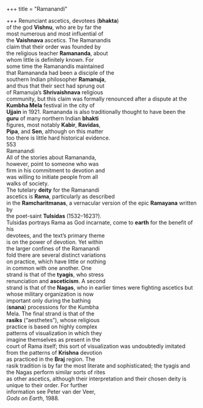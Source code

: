 +++
title = "Ramanandi"

+++
Renunciant ascetics, devotees (**bhakta**)  
of the god **Vishnu**, who are by far the  
most numerous and most influential of  
the **Vaishnava** ascetics. The Ramanandis  
claim that their order was founded by  
the religious teacher **Ramananda**, about  
whom little is definitely known. For  
some time the Ramanandis maintained  
that Ramananda had been a disciple of the  
southern Indian philosopher **Ramanuja**,  
and thus that their sect had sprung out  
of Ramanuja’s **Shrivaishnava** religious  
community, but this claim was formally renounced after a dispute at the  
**Kumbha Mela** festival in the city of  
**Ujjain** in 1921. Ramananda is also traditionally thought to have been the  
**guru** of many northern Indian **bhakti**  
figures, most notably **Kabir**, **Ravidas**,  
**Pipa**, and **Sen**, although on this matter  
too there is little hard historical evidence.  
553  
Ramanandi  
All of the stories about Ramananda,  
however, point to someone who was  
firm in his commitment to devotion and  
was willing to initiate people from all  
walks of society.  
The tutelary **deity** for the Ramanandi  
ascetics is **Rama**, particularly as described  
in the **Ramcharitmanas**, a vernacular version of the epic **Ramayana** written by  
the poet-saint **Tulsidas** (1532–1623?).  
Tulsidas portrays Rama as God incarnate, come to **earth** for the benefit of his  
devotees, and the text’s primary theme  
is on the power of devotion. Yet within  
the larger confines of the Ramanandi  
fold there are several distinct variations  
on practice, which have little or nothing  
in common with one another. One  
strand is that of the **tyagis**, who stress  
renunciation and **asceticism**. A second  
strand is that of the **Nagas**, who in earlier times were fighting ascetics but  
whose military organization is now  
important only during the bathing  
(**snana**) processions for the Kumbha  
Mela. The final strand is that of the  
**rasiks** (“aesthetes”), whose religious  
practice is based on highly complex  
patterns of visualization in which they  
imagine themselves as present in the  
court of Rama itself; this sort of visualization was undoubtedly imitated  
from the patterns of **Krishna** devotion  
as practiced in the **Braj** region. The  
rasik tradition is by far the most literate and sophisticated; the tyagis and  
the Nagas perform similar sorts of rites  
as other ascetics, although their interpretation and their chosen deity is  
unique to their order. For further  
information see Peter van der Veer,  
*Gods on Earth*, 1988.